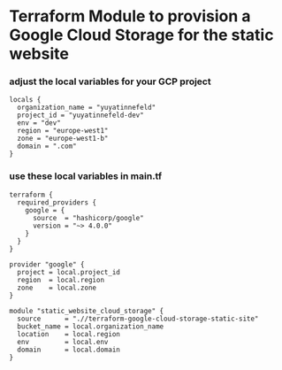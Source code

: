 # Terraform Module to provision a Google Cloud Storage for the static website

### adjust the local variables for your GCP project
```hcl
locals {
  organization_name = "yuyatinnefeld"
  project_id = "yuyatinnefeld-dev"
  env = "dev"
  region = "europe-west1"
  zone = "europe-west1-b"
  domain = ".com"
}
```
### use these local variables in main.tf

```hcl
terraform {
  required_providers {
    google = {
      source  = "hashicorp/google"
      version = "~> 4.0.0"
    }
  }
}

provider "google" {
  project = local.project_id
  region  = local.region
  zone    = local.zone
}

module "static_website_cloud_storage" {
  source      = ".//terraform-google-cloud-storage-static-site"
  bucket_name = local.organization_name
  location    = local.region
  env         = local.env
  domain      = local.domain
}
```